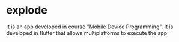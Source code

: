 # explode

It is an app developed in course "Mobile Device Programming". It is developed in flutter that allows multiplatforms to execute the app.
